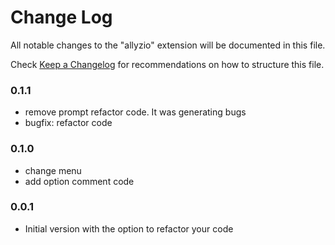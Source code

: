 # Change Log

All notable changes to the "allyzio" extension will be documented in this file.

Check [Keep a Changelog](http://keepachangelog.com/) for recommendations on how to structure this file.

### 0.1.1

- remove prompt refactor code. It was generating bugs
- bugfix: refactor code

### 0.1.0

- change menu
- add option comment code

### 0.0.1

- Initial version with the option to refactor your code